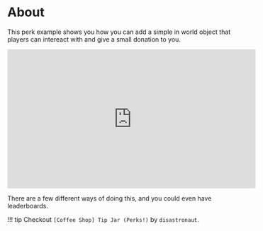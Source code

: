 # About

This perk example shows you how you can add a simple in world object that players can intereact with and give a small donation to you.

<iframe width="560" height="315" src="https://www.youtube.com/embed/hMrd8SOhoPE" title="YouTube video player" frameborder="0" allow="accelerometer; autoplay; clipboard-write; encrypted-media; gyroscope; picture-in-picture" allowfullscreen></iframe>

There are a few different ways of doing this, and you could even have leaderboards.

!!! tip
	Checkout `[Coffee Shop] Tip Jar (Perks!)` by `disastronaut`.